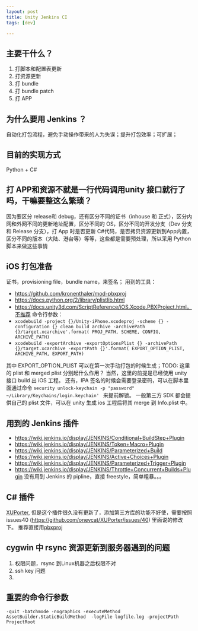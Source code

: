 ```yaml
---
layout: post
title: Unity Jenkins CI
tags: [dev]

---
```


## 主要干什么？
1. 打脚本和配置表更新
2. 打资源更新
3. 打 bundle
4. 打 bundle patch
5. 打 APP


## 为什么要用 Jenkins ？
自动化打包流程，避免手动操作带来的人为失误；提升打包效率；可扩展；

## 目前的实现方式
Python + C#

## 打 APP和资源不就是一行代码调用unity 接口就行了吗，干嘛要整这么繁琐？
因为要区分 release和 debug，还有区分不同的证书（inhouse 和 正式），区分内网和外网不同的更新地址配置，区分不同的 OS，区分不同的开发分支（Dev 分支和 Release 分支），打 App 时是否更新 C#代码，是否拷贝资源更新到App内置，区分不同的版本（大陆、港台等）等等，这些都是需要预处理，所以采用 Python 脚本来做这些事情

## iOS 打包准备
证书，provisioning file，bundle name，来签名；
用到的工具：
* https://github.com/kronenthaler/mod-pbxproj
* https://docs.python.org/2/library/plistlib.html
* https://docs.unity3d.com/ScriptReference/iOS.Xcode.PBXProject.html，不推荐
命令行参数：
* `xcodebuild -project {}/Unity-iPhone.xcodeproj -scheme {} -configuration {} clean build archive -archivePath {}/target.xcarchive'.format(
                PROJ_PATH, SCHEME, CONFIG, ARCHIVE_PATH)`
* `xcodebuild -exportArchive -exportOptionsPlist {} -archivePath {}/target.xcarchive -exportPath {}'.format(
            EXPORT_OPTION_PLIST, ARCHIVE_PATH, EXPORT_PATH)`

其中 EXPORT_OPTION_PLIST 可以在第一次手动打包的时候生成；TODO: 这里的 plist 和 merged plist 分别起什么作用？
当然，这里的前提是已经使用 unity 接口 build 出 iOS 工程。
还有，IPA 签名的时候会需要登录密码，可以在脚本里面通过命令 `security unlock-keychain -p "password" ~/Library/Keychains/login.keychain' ` 来提前解锁。
一般第三方 SDK 都会提供自己的 plist 文件，可以在 unity 生成 ios 工程后将其 merge 到 Info.plist 中。


## 用到的 Jenkins 插件
* https://wiki.jenkins.io/display/JENKINS/Conditional+BuildStep+Plugin
* https://wiki.jenkins.io/display/JENKINS/Token+Macro+Plugin
* https://wiki.jenkins.io/display/JENKINS/Parameterized+Build
* https://wiki.jenkins.io/display/JENKINS/Active+Choices+Plugin
* https://wiki.jenkins.io/display/JENKINS/Parameterized+Trigger+Plugin
* https://wiki.jenkins.io/display/JENKINS/Throttle+Concurrent+Builds+Plugin
没有用到 Jenkins 的 pipline，直接 freestyle，简单粗暴。。。

## C# 插件
[XUPorter](https://github.com/onevcat/XUPorter), 但是这个插件很久没有更新了，添加第三方库的功能不好使，需要按照 issues40 (https://github.com/onevcat/XUPorter/issues/40) 里面说的修改下。
推荐直接用[pbxproj](https://pypi.org/project/pbxproj/) 

## cygwin 中 rsync 资源更新到服务器遇到的问题
1. 权限问题，rsync 到Linux机器之后权限不对
2. ssh key 问题
3. 

## 重要的命令行参数
` -quit -batchmode -nographics -executeMethod AssetBuilder.StaticBuildMethod  -logFile logfile.log -projectPath ProjectRoot `

